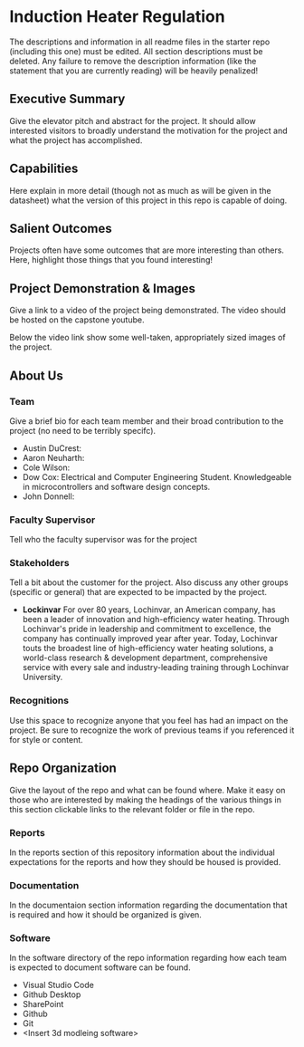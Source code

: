 # Induction Heater Regulation

The descriptions and information in all readme files in the starter repo (including this one) must be edited. All section descriptions must be deleted. Any failure to remove the description information (like the statement that you are currently reading) will be heavily penalized!

## Executive Summary

Give the elevator pitch and abstract for the project. It should allow interested visitors to broadly understand the motivation for the project and what the project has accomplished.


## Capabilities

Here explain in more detail (though not as much as will be given in the datasheet) what the version of this project in this repo is capable of doing.


## Salient Outcomes

Projects often have some outcomes that are more interesting than others. Here, highlight those things that you found interesting!


## Project Demonstration & Images

Give a link to a video of the project being demonstrated. The video should be hosted on the capstone youtube.

Below the video link show some well-taken, appropriately sized images of the project.


## About Us

### Team

Give a brief bio for each team member and their broad contribution to the project (no need to be terribly specifc).
- Austin DuCrest:
- Aaron Neuharth:
- Cole Wilson:
- Dow Cox:
  Electrical and Computer Engineering Student. Knowledgeable in microcontrollers and software design concepts.
- John Donnell:

### Faculty Supervisor

Tell who the faculty supervisor was for the project

### Stakeholders

Tell a bit about the customer for the project. Also discuss any other groups (specific or general) that are expected to be impacted by the project.
- **Lockinvar**
For over 80 years, Lochinvar, an American company, has been a leader of innovation and high-efficiency water heating. Through Lochinvar's pride in leadership and commitment to excellence, the company has continually improved year after year. Today, Lochinvar touts the broadest line of high-efficiency water heating solutions, a world-class research & development department, comprehensive service with every sale and industry-leading training through Lochinvar University.

### Recognitions

Use this space to recognize anyone that you feel has had an impact on the project. Be sure to recognize the work of previous teams if you referenced it for style or content. 

## Repo Organization

Give the layout of the repo and what can be found where. Make it easy on those who are interested by making the headings of the various things in this section clickable links to the relevant folder or file in the repo.


### Reports

In the reports section of this repository information about the individual expectations for the reports and how they should be housed is provided.

### Documentation

In the documentaion section information regarding the documentation that is required and how it should be organized is given.

### Software

In the software directory of the repo information regarding how each team is expected to document software can be found.
 - Visual Studio Code
 - Github Desktop
 - SharePoint
 - Github
 - Git
 - \<Insert 3d modleing software\>
